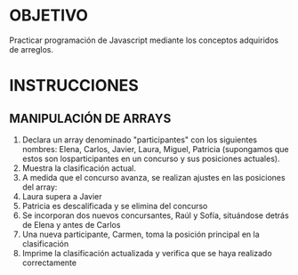 # OBJETIVO
Practicar programación de Javascript mediante los conceptos adquiridos de arreglos.
# INSTRUCCIONES
## MANIPULACIÓN DE ARRAYS
1.	Declara un array denominado "participantes" con los siguientes nombres: Elena, Carlos, Javier, Laura, Miguel, Patricia (supongamos que estos son losparticipantes en un concurso y sus posiciones actuales).
2.	Muestra la clasificación actual.
3.	A medida que el concurso avanza, se realizan ajustes en las posiciones del array:
4.	Laura supera a Javier
5.	Patricia es descalificada y se elimina del concurso
6.	Se incorporan dos nuevos concursantes, Raúl y Sofía, situándose detrás de Elena y antes de Carlos
7.	Una nueva participante, Carmen, toma la posición principal en la clasificación
8.	Imprime la clasificación actualizada y verifica que se haya realizado correctamente
